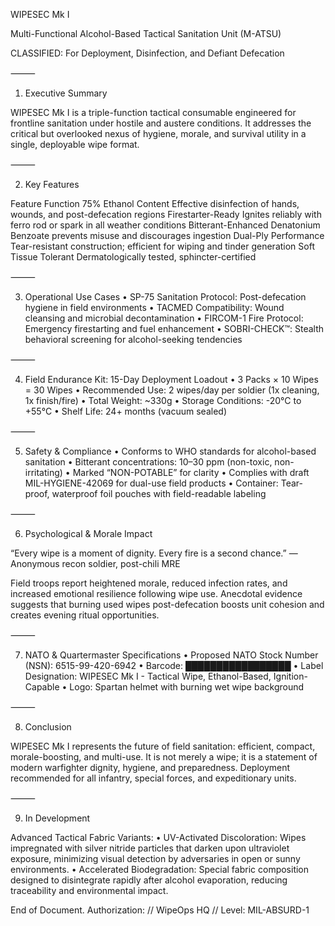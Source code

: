 WIPESEC Mk I

Multi-Functional Alcohol-Based Tactical Sanitation Unit (M-ATSU)

CLASSIFIED: For Deployment, Disinfection, and Defiant Defecation

⸻

1. Executive Summary

WIPESEC Mk I is a triple-function tactical consumable engineered for frontline sanitation under hostile and austere conditions. It addresses the critical but overlooked nexus of hygiene, morale, and survival utility in a single, deployable wipe format.

⸻

2. Key Features

Feature	Function
75% Ethanol Content	Effective disinfection of hands, wounds, and post-defecation regions
Firestarter-Ready	Ignites reliably with ferro rod or spark in all weather conditions
Bitterant-Enhanced	Denatonium Benzoate prevents misuse and discourages ingestion
Dual-Ply Performance	Tear-resistant construction; efficient for wiping and tinder generation
Soft Tissue Tolerant	Dermatologically tested, sphincter-certified



⸻

3. Operational Use Cases
	•	SP-75 Sanitation Protocol: Post-defecation hygiene in field environments
	•	TACMED Compatibility: Wound cleansing and microbial decontamination
	•	FIRCOM-1 Fire Protocol: Emergency firestarting and fuel enhancement
	•	SOBRI-CHECK™: Stealth behavioral screening for alcohol-seeking tendencies

⸻

4. Field Endurance Kit: 15-Day Deployment Loadout
	•	3 Packs × 10 Wipes = 30 Wipes
	•	Recommended Use: 2 wipes/day per soldier (1x cleaning, 1x finish/fire)
	•	Total Weight: ~330g
	•	Storage Conditions: -20°C to +55°C
	•	Shelf Life: 24+ months (vacuum sealed)

⸻

5. Safety & Compliance
	•	Conforms to WHO standards for alcohol-based sanitation
	•	Bitterant concentrations: 10–30 ppm (non-toxic, non-irritating)
	•	Marked “NON-POTABLE” for clarity
	•	Complies with draft MIL-HYGIENE-42069 for dual-use field products
	•	Container: Tear-proof, waterproof foil pouches with field-readable labeling

⸻

6. Psychological & Morale Impact

“Every wipe is a moment of dignity. Every fire is a second chance.”
— Anonymous recon soldier, post-chili MRE

Field troops report heightened morale, reduced infection rates, and increased emotional resilience following wipe use. Anecdotal evidence suggests that burning used wipes post-defecation boosts unit cohesion and creates evening ritual opportunities.

⸻

7. NATO & Quartermaster Specifications
	•	Proposed NATO Stock Number (NSN): 6515-99-420-6942
	•	Barcode: █████████████████
	•	Label Designation: WIPESEC Mk I - Tactical Wipe, Ethanol-Based, Ignition-Capable
	•	Logo: Spartan helmet with burning wet wipe background

⸻

8. Conclusion

WIPESEC Mk I represents the future of field sanitation: efficient, compact, morale-boosting, and multi-use. It is not merely a wipe; it is a statement of modern warfighter dignity, hygiene, and preparedness. Deployment recommended for all infantry, special forces, and expeditionary units.

⸻

9. In Development

Advanced Tactical Fabric Variants:
	•	UV-Activated Discoloration: Wipes impregnated with silver nitride particles that darken upon ultraviolet exposure, minimizing visual detection by adversaries in open or sunny environments.
	•	Accelerated Biodegradation: Special fabric composition designed to disintegrate rapidly after alcohol evaporation, reducing traceability and environmental impact.

End of Document.
Authorization: // WipeOps HQ // Level: MIL-ABSURD-1
